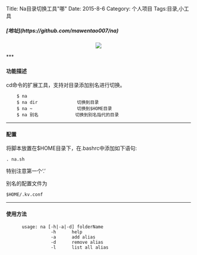 Title: Na目录切换工具"哪"
Date: 2015-8-6
Category: 个人项目
Tags:目录,小工具

<h5>[地址](https://github.com/mawentao007/na)</h5>
<p align="center">
<img class="embeded-img" src="/images/na.jpg">
</p>
***
<i class="fa fa-star-o"></i><h4>功能描述</h4>
cd命令的扩展工具，支持对目录添加别名进行切换。
        
        $ na 
        $ na dir               切换到目录 
        $ na ~                 切换到$HOME目录
        $ na 别名              切换到别名指代的目录

***
<i class="fa fa-star-o"></i><h4>配置</h4>

将脚本放置在$HOME目录下，在.bashrc中添加如下语句:

	. na.sh  
   
特别注意第一个‘.’
    
别名的配置文件为
	
    $HOME/.kv.conf
    
***
<i class="fa fa-star-o"></i><h4>使用方法</h4>

          usage: na [-h|-a|-d] folderName
                     -h      help
                     -a      add alias
                     -d      remove alias
                     -l      list all alias
